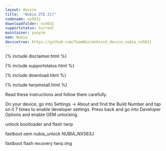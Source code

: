 ```yaml
---
layout: device
title:  "Nubia ZTE Z17"
codename: nx563j
downloadfolder: nx563j
supportstatus: Current
maintainer: youyim
oem: Nubia
devicetree: https://github.com/TeamWin/android_device_nubia_nx563j
---
```


{% include disclaimer.html %}

{% include supportstatus.html %}

{% include download.html %}

{% include twrpinstall.html %}

Read these instructions and follow them carefully.

On your device, go into Settings -> About and find the Build Number and tap on it 7 times to enable developer settings. Press back and go into Developer Options and enable OEM unlocking.

unlock bootloader and flash twrp

<p class="code">fastboot oem nubia_unlock NUBIA_NX563J</p>

<p class="code">fastboot flash recovery twrp.img</p>
